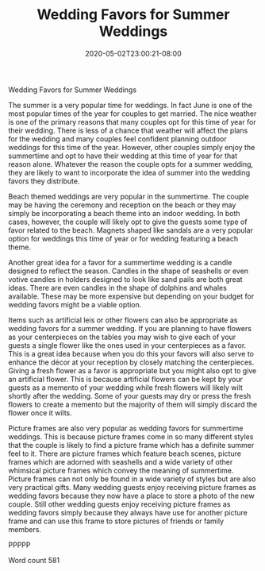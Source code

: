 ﻿---
title: "Wedding Favors for Summer Weddings"
date: 2020-05-02T23:00:21-08:00
description: "Wedding Favors txt Tips for Web Success"
featured_image: "/images/Wedding Favors txt.jpg"
tags: ["Wedding Favors txt"]
---

Wedding Favors for Summer Weddings

The summer is a very popular time for weddings. In fact June is one of the most popular times of the year for couples to get married. The nice weather is one of the primary reasons that many couples opt for this time of year for their wedding. There is less of a chance that weather will affect the plans for the wedding and many couples feel confident planning outdoor weddings for this time of the year. However, other couples simply enjoy the summertime and opt to have their wedding at this time of year for that reason alone. Whatever the reason the couple opts for a summer wedding, they are likely to want to incorporate the idea of summer into the wedding favors they distribute.

Beach themed weddings are very popular in the summertime. The couple may be having the ceremony and reception on the beach or they may simply be incorporating a beach theme into an indoor wedding. In both cases, however, the couple will likely opt to give the guests some type of favor related to the beach. Magnets shaped like sandals are a very popular option for weddings this time of year or for wedding featuring a beach theme.

Another great idea for a favor for a summertime wedding is a candle designed to reflect the season. Candles in the shape of seashells or even votive candles in holders designed to look like sand pails are both great ideas. There are even candles in the shape of dolphins and whales available. These may be more expensive but depending on your budget for wedding favors might be a viable option.

Items such as artificial leis or other flowers can also be appropriate as wedding favors for a summer wedding. If you are planning to have flowers as your centerpieces on the tables you may wish to give each of your guests a single flower like the ones used in your centerpieces as a favor. This is a great idea because when you do this your favors will also serve to enhance the décor at your reception by closely matching the centerpieces. Giving a fresh flower as a favor is appropriate but you might also opt to give an artificial flower. This is because artificial flowers can be kept by your guests as a memento of your wedding while fresh flowers will likely wilt shortly after the wedding. Some of your guests may dry or press the fresh flowers to create a memento but the majority of them will simply discard the flower once it wilts.

Picture frames are also very popular as wedding favors for summertime weddings. This is because picture frames come in so many different styles that the couple is likely to find a picture frame which has a definite summer feel to it. There are picture frames which feature beach scenes, picture frames which are adorned with seashells and a wide variety of other whimsical picture frames which convey the meaning of summertime. Picture frames can not only be found in a wide variety of styles but are also very practical gifts. Many wedding guests enjoy receiving picture frames as wedding favors because they now have a place to store a photo of the new couple. Still other wedding guests enjoy receiving picture frames as wedding favors simply because they always have use for another picture frame and can use this frame to store pictures of friends or family members.

PPPPP

Word count 581 

